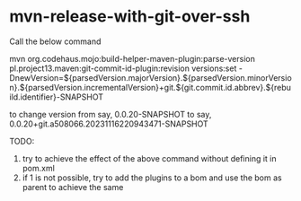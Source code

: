 
# mvn-release-with-git-over-ssh



Call the below command

mvn org.codehaus.mojo:build-helper-maven-plugin:parse-version pl.project13.maven:git-commit-id-plugin:revision versions:set -DnewVersion=\${parsedVersion.majorVersion}.\${parsedVersion.minorVersion}.\${parsedVersion.incrementalVersion}+git.\${git.commit.id.abbrev}.\${rebuild.identifier}-SNAPSHOT

to change version 
from say, 0.0.20-SNAPSHOT
to say, 0.0.20+git.a508066.20231116220943471-SNAPSHOT


TODO:
1. try to achieve the effect of the above command without defining it in pom.xml
2. if 1 is not possible, try to add the plugins to a bom and use the bom as parent to achieve the same